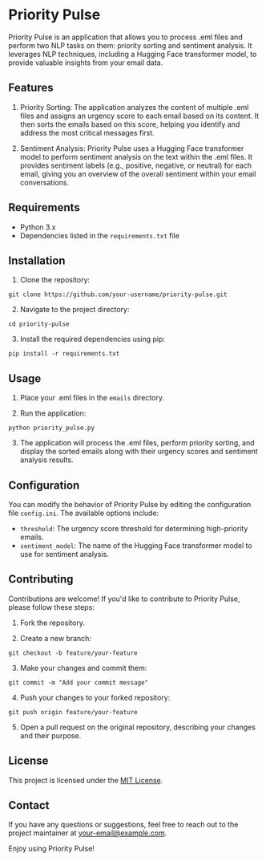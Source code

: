 # Priority Pulse

Priority Pulse is an application that allows you to process .eml files and perform two NLP tasks on them: priority sorting and sentiment analysis. It leverages NLP techniques, including a Hugging Face transformer model, to provide valuable insights from your email data.

## Features

1. Priority Sorting: The application analyzes the content of multiple .eml files and assigns an urgency score to each email based on its content. It then sorts the emails based on this score, helping you identify and address the most critical messages first.

2. Sentiment Analysis: Priority Pulse uses a Hugging Face transformer model to perform sentiment analysis on the text within the .eml files. It provides sentiment labels (e.g., positive, negative, or neutral) for each email, giving you an overview of the overall sentiment within your email conversations.

## Requirements

- Python 3.x
- Dependencies listed in the `requirements.txt` file

## Installation

1. Clone the repository:

```git clone https://github.com/your-username/priority-pulse.git```

2. Navigate to the project directory:

```cd priority-pulse```

3. Install the required dependencies using pip:

```pip install -r requirements.txt```

## Usage

1. Place your .eml files in the `emails` directory.

2. Run the application:

```python priority_pulse.py```

3. The application will process the .eml files, perform priority sorting, and display the sorted emails along with their urgency scores and sentiment analysis results.

## Configuration

You can modify the behavior of Priority Pulse by editing the configuration file `config.ini`. The available options include:

- `threshold`: The urgency score threshold for determining high-priority emails.
- `sentiment_model`: The name of the Hugging Face transformer model to use for sentiment analysis.

## Contributing

Contributions are welcome! If you'd like to contribute to Priority Pulse, please follow these steps:

1. Fork the repository.

2. Create a new branch:

```git checkout -b feature/your-feature```

3. Make your changes and commit them:

```git commit -m "Add your commit message"```

4. Push your changes to your forked repository:

```git push origin feature/your-feature```

5. Open a pull request on the original repository, describing your changes and their purpose.

## License

This project is licensed under the [MIT License](LICENSE).

## Contact

If you have any questions or suggestions, feel free to reach out to the project maintainer at [your-email@example.com](mailto:your-email@example.com).

Enjoy using Priority Pulse!
